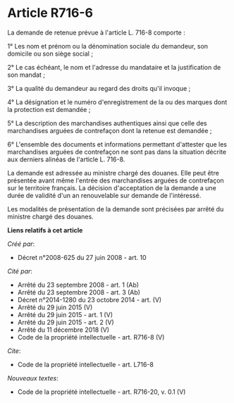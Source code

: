 # Article R716-6

La demande de retenue prévue à l'article L. 716-8 comporte : 

1° Les nom et prénom ou la dénomination sociale du demandeur, son domicile ou son siège social ; 

2° Le cas échéant, le nom et l'adresse du mandataire et la justification de son mandat ; 

3° La qualité du demandeur au regard des droits qu'il invoque ; 

4° La désignation et le numéro d'enregistrement de la ou des marques dont la protection est demandée ; 

5° La description des marchandises authentiques ainsi que celle des marchandises arguées de contrefaçon dont la retenue est
demandée ; 

6° L'ensemble des documents et informations permettant d'attester que les marchandises arguées de contrefaçon ne sont pas
dans la situation décrite aux derniers alinéas de l'article L. 716-8. 

La demande est adressée au ministre chargé des douanes. Elle peut être présentée avant même l'entrée des marchandises arguées
de contrefaçon sur le territoire français. La décision d'acceptation de la demande a une durée de validité d'un an
renouvelable sur demande de l'intéressé. 

Les modalités de présentation de la demande sont précisées par arrêté du ministre chargé des douanes.

**Liens relatifs à cet article**

_Créé par_:

  - Décret n°2008-625 du 27 juin 2008 - art. 10

_Cité par_:

  - Arrêté du 23 septembre 2008 - art. 1 (Ab)
  - Arrêté du 23 septembre 2008 - art. 3 (Ab)
  - Décret n°2014-1280 du 23 octobre 2014 - art. (V)
  - Arrêté du 29 juin 2015 (V)
  - Arrêté du 29 juin 2015 - art. 1 (V)
  - Arrêté du 29 juin 2015 - art. 2 (V)
  - Arrêté du 11 décembre 2018 (V)
  - Code de la propriété intellectuelle - art. R716-8 (V)

_Cite_:

  - Code de la propriété intellectuelle - art. L716-8

_Nouveaux textes_:

  - Code de la propriété intellectuelle - art. R716-20, v. 0.1 (V)
